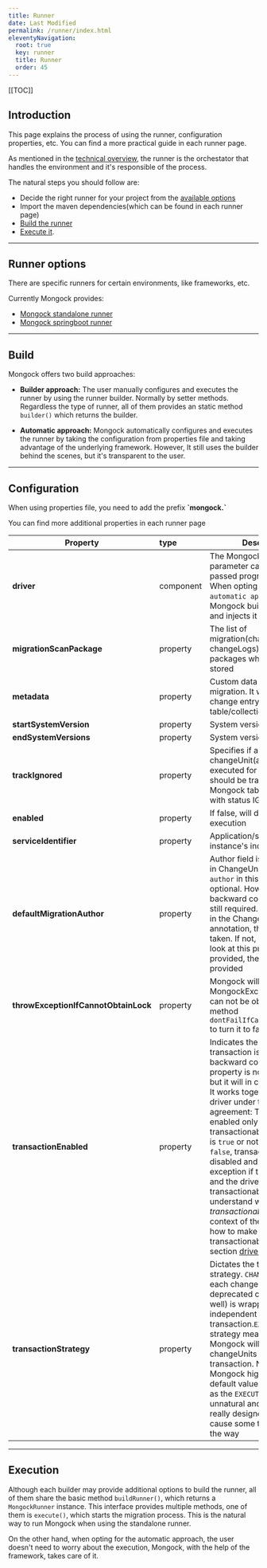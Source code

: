 ```yaml
---
title: Runner
date: Last Modified 
permalink: /runner/index.html
eleventyNavigation:
  root: true
  key: runner 
  title: Runner
  order: 45
---
```


<!--1. [Introduction](#introduction)
2. [Runner options](#runner-options)
3. [Build](#build)
3. [Configuration](#configuration)
4. [Execution](#execution)-->


[[TOC]]

## Introduction
This page explains the process of using the runner, configuration properties, etc. You can find a more practical guide in each runner page.

As mentioned in the [technical overview](/technical-overview#runner), the runner is the orchestator that handles the environment and it's responsible of the process.


The natural steps you should follow are:
- Decide the right runner for your project from the [available options](#runner-options)
- Import the maven dependencies(which can be found in each runner page)
- [Build the runner](#build)
- [Execute it](#execution).
______________________________________

## Runner options
There are specific runners for certain environments, like frameworks, etc.

Currently Mongock provides: 
- [Mongock standalone runner](/runner/standalone/) 
- [Mongock springboot runner](/runner/springboot/) 
<!--- [Mongock micronaut runner](/runner/micronaut/) -->
______________________________________

## Build
Mongock offers two build approaches:

- **Builder approach:** The user manually configures and executes the runner by using the runner builder. Normally by setter methods. Regardless the type of runner, all of them provides an static method `builder()` which returns the builder.

- **Automatic approach:** Mongock automatically configures and executes the runner by taking the configuration from properties file and taking advantage of the underlying framework. However, It still uses the builder behind the scenes, but it's transparent to the user.
______________________________________

## Configuration

<p class="tipAlt">When using properties file, you need to add the prefix <b>`mongock.`</b></p>
<p class="success">You can find more additional properties in each runner page</p>

| Property                    | type | Description                                                                                  | Type                | Default value |
| ------------------------------------|:---------------------------------------------------------------------------------------------|---------------------|:-----------:|:-------------:|
| **driver**                | component | The Mongock driver. This parameter can only be passed programatically. When opting for the `automatic approach`, Mongock builds the driver and injects it to the runner | ConnectionDriver | Mandatory |  
| **migrationScanPackage**  | property | The list of migration(changeUnits and changeLogs) classes and/or packages where they are stored | List< String >      |Mandatory |  
| **metadata**              | property | Custom data attached to the migration. It will be added to change entry in the mongock table/collection  | Map<String, Object> | null |  
| **startSystemVersion**    | property | System version to start with                                                                 | String              | `0` |  
| **endSystemVersions**     | property | System version to end with                                                                   | String              | MAX_VALUE |  
| **trackIgnored**          | property | Specifies if an ignored changeUnit(already executed for example) should be track in the Mongock table/collection with status IGNORED | boolean | `false` |  
| **enabled**               | property | If false, will disable Mongock execution| boolean |NO          | `true` |  
| **serviceIdentifier**     | property | Application/service instance's indentifier | String | null|
| **defaultMigrationAuthor**| property | Author field is not mandatory in ChangeUnit. The field `author` in this annoation is optional. However for backward compatibility it's still required. If it's provided in the ChangeUnit annotation, this value is taken. If not, Mongock will look at this property. If not provided, the default value is provided| String | `default_author` |
| **throwExceptionIfCannotObtainLock**| property | Mongock will throw MongockException if lock can not be obtained. Builder method `dontFailIfCannotAcquireLock` to turn it to false| boolean | long | `true` |  
| **transactionEnabled**              | property | Indicates the whether transaction is enabled. For backward compatibility, this property is not mandatory but it will in coming versions. It works together with the driver under the following agreement: Transactions are enabled only if the driver is transactionable and this field is `true` or not provided. If it's `false`, transactions are disabled and will throw an exception if this field is `true` and the driver is not transactionable. To understand what _transactionable_ means in the context of the driver and how to make a driver transactionable, visit the section [driver](/driver/)      | boolean | null |  
| **transactionStrategy**   | property | Dictates the transaction strategy. `CHANGE_UNIT` means each changeUnit(applied to deprecated changeLog as well) is wrapped in an independent transaction.`EXECUTION` strategy means that Mongock will wrap all the changeUnits in a single transaction. Note that Mongock higly recomend the default value, `CHANGE_UNIT`, as the `EXECUTION` strategy is unnatural and, unless it's really designed for it, it can cause some troubles along the way | String | `CHANGE_UNIT` |  
______________________________________

## Execution
Although each builder may provide additional options to build the runner, all of them share the basic method `buildRunner()`, which returns a `MongockRunner` instance. This interface provides multiple methods, one of them is `execute()`, which starts the migration process. This is the natural way to run Mongock when using the standalone runner. 

On the other hand, when opting for the automatic approach, the user doesn't need to worry about the execution, Mongock, with the help of the framework, takes care of it.
